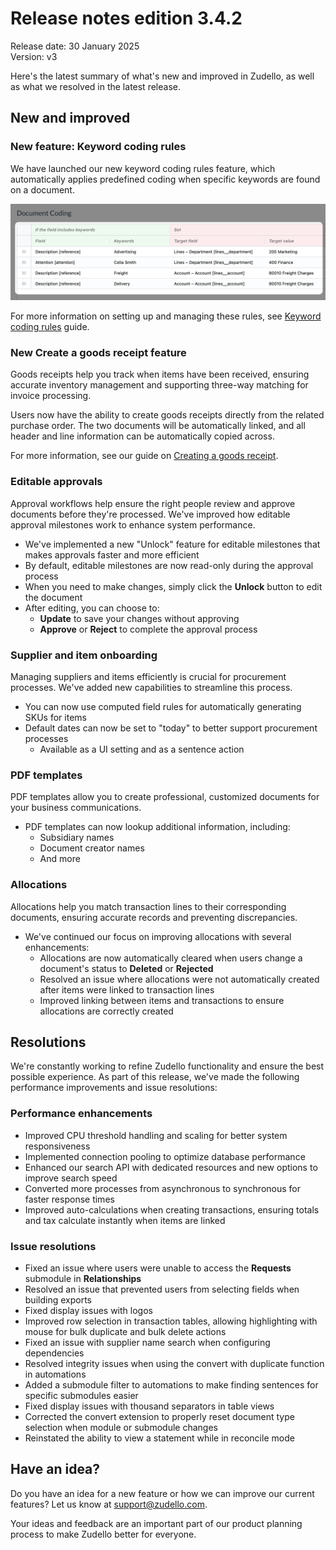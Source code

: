 # Release notes edition 3.4.2

Release date: 30 January 2025  
Version: v3

Here's the latest summary of what's new and improved in Zudello, as well as what we resolved in the latest release.

## New and improved

### New feature: Keyword coding rules 

We have launched our new keyword coding rules feature, which automatically applies predefined coding when specific keywords are found on a document.

![](../images/CleanShot%202025-03-23%20at%2006.57.00@2x.png)

For more information on setting up and managing these rules, see [Keyword coding rules](../business-rules/keyword-coding-rules.md) guide.

### New Create a goods receipt feature

Goods receipts help you track when items have been received, ensuring accurate inventory management and supporting three-way matching for invoice processing.

Users now have the ability to create goods receipts directly from the related purchase order. The two documents will be automatically linked, and all header and line information can be automatically copied across. 

For more information, see our guide on [Creating a goods receipt](../purchasing-module/creating-a-goods-receipt.md).

### Editable approvals

Approval workflows help ensure the right people review and approve documents before they're processed. We've improved how editable approval milestones work to enhance system performance.

- We've implemented a new "Unlock" feature for editable milestones that makes approvals faster and more efficient
- By default, editable milestones are now read-only during the approval process
- When you need to make changes, simply click the **Unlock** button to edit the document
- After editing, you can choose to:
    - **Update** to save your changes without approving
    - **Approve** or **Reject** to complete the approval process

### Supplier and item onboarding

Managing suppliers and items efficiently is crucial for procurement processes. We've added new capabilities to streamline this process.

- You can now use computed field rules for automatically generating SKUs for items
- Default dates can now be set to "today" to better support procurement processes
    - Available as a UI setting and as a sentence action

### PDF templates

PDF templates allow you to create professional, customized documents for your business communications.

- PDF templates can now lookup additional information, including:
    - Subsidiary names
    - Document creator names
    - And more

### Allocations

Allocations help you match transaction lines to their corresponding documents, ensuring accurate records and preventing discrepancies.

- We've continued our focus on improving allocations with several enhancements:
    - Allocations are now automatically cleared when users change a document's status to **Deleted** or **Rejected**
    - Resolved an issue where allocations were not automatically created after items were linked to transaction lines
    - Improved linking between items and transactions to ensure allocations are correctly created

## Resolutions

We're constantly working to refine Zudello functionality and ensure the best possible experience. As part of this release, we've made the following performance improvements and issue resolutions:

### Performance enhancements

- Improved CPU threshold handling and scaling for better system responsiveness
- Implemented connection pooling to optimize database performance
- Enhanced our search API with dedicated resources and new options to improve search speed
- Converted more processes from asynchronous to synchronous for faster response times
- Improved auto-calculations when creating transactions, ensuring totals and tax calculate instantly when items are linked

### Issue resolutions

- Fixed an issue where users were unable to access the **Requests** submodule in **Relationships**
- Resolved an issue that prevented users from selecting fields when building exports
- Fixed display issues with logos
- Improved row selection in transaction tables, allowing highlighting with mouse for bulk duplicate and bulk delete actions
- Fixed an issue with supplier name search when configuring dependencies
- Resolved integrity issues when using the convert with duplicate function in automations
- Added a submodule filter to automations to make finding sentences for specific submodules easier
- Fixed display issues with thousand separators in table views
- Corrected the convert extension to properly reset document type selection when module or submodule changes
- Reinstated the ability to view a statement while in reconcile mode

## Have an idea?

Do you have an idea for a new feature or how we can improve our current features? Let us know at [support@zudello.com](mailto:support@zudello.com).

Your ideas and feedback are an important part of our product planning process to make Zudello better for everyone.